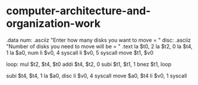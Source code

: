 # computer-architecture-and-organization-work
.data
num: .asciiz "Enter how many disks you want to move = "
disc: .asciiz "Number of disks you need to move will be = "
.text
la $t0, 2
la $t2, 0
la $t4, 1
la $a0, num
li $v0, 4
syscall
li $v0, 5
syscall
move $t1, $v0

loop:
mul $t2, $t4, $t0
addi $t4, $t2, 0
subi $t1, $t1, 1
bnez $t1, loop

subi $t4, $t4, 1
la $a0, disc
li $v0, 4
syscall
move $a0, $t4
li $v0, 1
syscall
